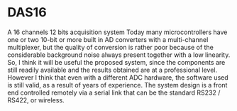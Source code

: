 # DAS16
A 16 channels 12 bits acquisition system
Today many microcontrollers have one or two 10-bit or more built in AD converters with a multi-channel multiplexer, but the quality of conversion is rather poor because of the considerable background noise always present together with a low linearity. So, I think it will be useful the proposed system, since the components are still readily available and the results obtained are at a professional level.
However I think that even with a different ADC hardware, the software used is still valid, as a result of years of experience. The system design is a front end controlled remotely via a serial link that can be the standard RS232 / RS422, or wireless.
